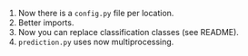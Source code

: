 1. Now there is a `config.py` file per location.
2. Better imports.
3. Now you can replace classification classes (see README).
4. `prediction.py` uses now multiprocessing.